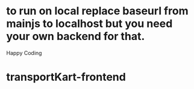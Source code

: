 # to run on local replace baseurl from mainjs to localhost but you need your own backend for that. 
Happy Coding

# transportKart-frontend
